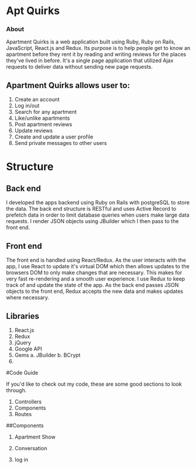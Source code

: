 # Apt Quirks

### About

Apartment Quirks is a web application built using Ruby, Ruby on Rails, JavaScript, React.js and Redux. Its purpose is to help people get to know an apartment before they rent it by reading and writing reviews for the places they've lived in before. It's a single page application that utilized Ajax requests to deliver data without sending new page requests.

## Apartment Quirks allows user to:

1. Create an account
2. Log in/out
3. Search for any apartment
4. Like/unlike apartments
5. Post apartment reviews
6. Update reviews
7. Create and update a user profile
8. Send private messages to other users

# Structure

## Back end
I developed the apps backend using Ruby on Rails with postgreSQL to store the data. The back end structure is RESTful and uses Active Record to prefetch data in order to limit database queries when users make large data requests. I render JSON objects using JBuilder which I then pass to the front end.

## Front end

The front end is handled using React/Redux. As the user interacts with the app, I use React to update it's virtual DOM which then allows updates to the browsers DOM to only make changes that are necessary. This makes for very fast re-rendering and a smooth user experience. I use Redux to keep track of and update the state of the app. As the back end passes JSON objects to the front end, Redux accepts the new data and makes updates where necessary.

## Libraries

1. React.js
2. Redux
3. jQuery
4. Google API
5. Gems
  a. JBuilder
  b. BCrypt
6.

#Code Guide

If you'd like to check out my code, these are some good sections to look through.

1. Controllers
2. Components
3. Routes


##Components

1. Apartment Show

2. Conversation

3. log in
